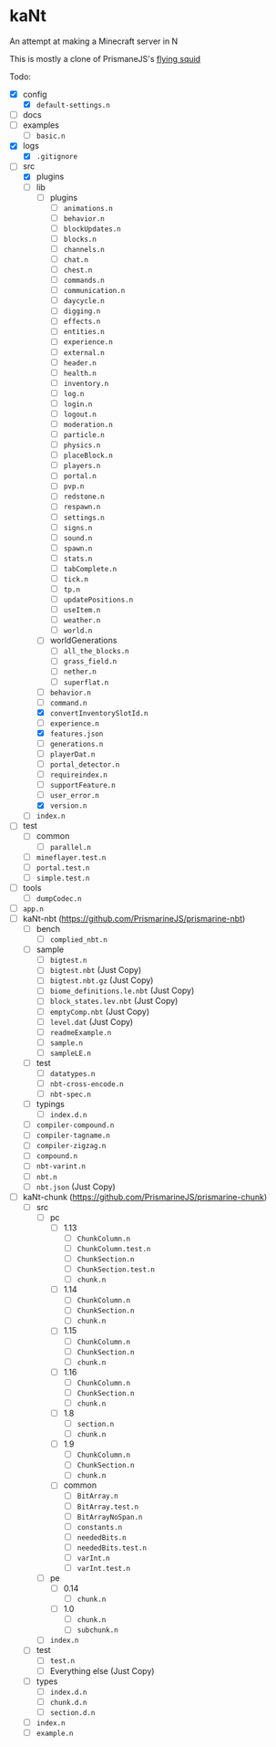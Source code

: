 # kaNt
An attempt at making a Minecraft server in N

This is mostly a clone of PrismaneJS's [flying squid](https://github.com/PrismarineJS/flying-squid)

Todo:
- [x] config
	- [x] `default-settings.n`
- [ ] docs
- [ ] examples
	- [ ] `basic.n`
- [x] logs
	- [x] `.gitignore`
- [ ] src
	- [x] plugins
	- [ ] lib
		- [ ] plugins
			- [ ] `animations.n`
			- [ ] `behavior.n`
			- [ ] `blockUpdates.n`
			- [ ] `blocks.n`
			- [ ] `channels.n`
			- [ ] `chat.n`
			- [ ] `chest.n`
			- [ ] `commands.n`
			- [ ] `communication.n`
			- [ ] `daycycle.n`
			- [ ] `digging.n`
			- [ ] `effects.n`
			- [ ] `entities.n`
			- [ ] `experience.n`
			- [ ] `external.n`
			- [ ] `header.n`
			- [ ] `health.n`
			- [ ] `inventory.n`
			- [ ] `log.n`
			- [ ] `login.n`
			- [ ] `logout.n`
			- [ ] `moderation.n`
			- [ ] `particle.n`
			- [ ] `physics.n`
			- [ ] `placeBlock.n`
			- [ ] `players.n`
			- [ ] `portal.n`
			- [ ] `pvp.n`
			- [ ] `redstone.n`
			- [ ] `respawn.n`
			- [ ] `settings.n`
			- [ ] `signs.n`
			- [ ] `sound.n`
			- [ ] `spawn.n`
			- [ ] `stats.n`
			- [ ] `tabComplete.n`
			- [ ] `tick.n`
			- [ ] `tp.n`
			- [ ] `updatePositions.n`
			- [ ] `useItem.n`
			- [ ] `weather.n`
			- [ ] `world.n`
		- [ ] worldGenerations
			- [ ] `all_the_blocks.n`
			- [ ] `grass_field.n`
			- [ ] `nether.n`
			- [ ] `superflat.n`
		- [ ] `behavior.n`
		- [ ] `command.n`
		- [x] `convertInventorySlotId.n`
		- [ ] `experience.n`
		- [x] `features.json`
		- [ ] `generations.n`
		- [ ] `playerDat.n`
		- [ ] `portal_detector.n`
		- [ ] `requireindex.n`
		- [ ] `supportFeature.n`
		- [ ] `user_error.n`
		- [x] `version.n`
	- [ ] `index.n`
- [ ] test
	- [ ] common
		- [ ] `parallel.n`
	- [ ] `mineflayer.test.n`
	- [ ] `portal.test.n`
	- [ ] `simple.test.n`
- [ ] tools
	- [ ] `dumpCodec.n`
- [ ] `app.n`
- [ ] kaNt-nbt (https://github.com/PrismarineJS/prismarine-nbt)
	- [ ] bench
		- [ ] `complied_nbt.n`
	- [ ] sample
		- [ ] `bigtest.n`
		- [ ] `bigtest.nbt` (Just Copy)
		- [ ] `bigtest.nbt.gz` (Just Copy)
		- [ ] `biome_definitions.le.nbt` (Just Copy)
		- [ ] `block_states.lev.nbt` (Just Copy)
		- [ ] `emptyComp.nbt` (Just Copy)
		- [ ] `level.dat` (Just Copy)
		- [ ] `readmeExample.n`
		- [ ] `sample.n`
		- [ ] `sampleLE.n`
	- [ ] test
		- [ ] `datatypes.n`
		- [ ] `nbt-cross-encode.n`
		- [ ] `nbt-spec.n`
	- [ ] typings
		- [ ] `index.d.n`
	- [ ] `compiler-compound.n`
	- [ ] `compiler-tagname.n`
	- [ ] `compiler-zigzag.n`
	- [ ] `compound.n`
	- [ ] `nbt-varint.n`
	- [ ] `nbt.n`
	- [ ] `nbt.json` (Just Copy)
- [ ] kaNt-chunk (https://github.com/PrismarineJS/prismarine-chunk)
	- [ ] src
		- [ ] pc
			- [ ] 1.13
				- [ ] `ChunkColumn.n`
				- [ ] `ChunkColumn.test.n`
				- [ ] `ChunkSection.n`
				- [ ] `ChunkSection.test.n`
				- [ ] `chunk.n`
			- [ ] 1.14
				- [ ] `ChunkColumn.n`
				- [ ] `ChunkSection.n`
				- [ ] `chunk.n`
			- [ ] 1.15
				- [ ] `ChunkColumn.n`
				- [ ] `ChunkSection.n`
				- [ ] `chunk.n`
			- [ ] 1.16
				- [ ] `ChunkColumn.n`
				- [ ] `ChunkSection.n`
				- [ ] `chunk.n`
			- [ ] 1.8
				- [ ] `section.n`
				- [ ] `chunk.n`
			- [ ] 1.9
				- [ ] `ChunkColumn.n`
				- [ ] `ChunkSection.n`
				- [ ] `chunk.n`
			- [ ] common
				- [ ] `BitArray.n`
				- [ ] `BitArray.test.n`
				- [ ] `BitArrayNoSpan.n`
				- [ ] `constants.n`
				- [ ] `neededBits.n`
				- [ ] `neededBits.test.n`
				- [ ] `varInt.n`
				- [ ] `varInt.test.n`
		- [ ] pe
			- [ ] 0.14
				- [ ] `chunk.n`
			- [ ] 1.0
				- [ ] `chunk.n`
				- [ ] `subchunk.n`
		- [ ] `index.n`
	- [ ] test
		- [ ] `test.n`
		- [ ] Everything else (Just Copy)
	- [ ] types
		- [ ] `index.d.n`
		- [ ] `chunk.d.n`
		- [ ] `section.d.n`
	- [ ] `index.n`
	- [ ] `example.n`